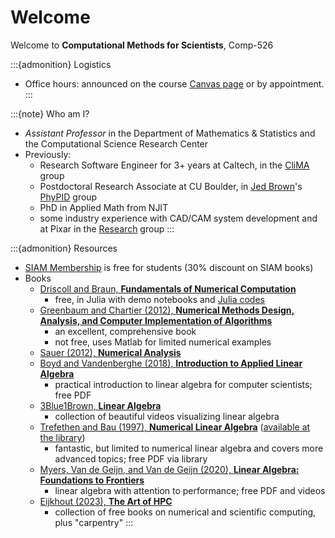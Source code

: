 # Welcome

Welcome to **Computational Methods for Scientists**, Comp-526

:::{admonition} Logistics
* Office hours: announced on the course [Canvas page](https://sdsu.instructure.com/courses/161092) or by appointment.
:::

:::{note} Who am I?
- _Assistant Professor_ in the Department of Mathematics & Statistics and the Computational Science Research Center
- Previously:
  * Research Software Engineer for 3+ years at Caltech, in the [CliMA](https://clima.caltech.edu/) group
  * Postdoctoral Research Associate at CU Boulder, in [Jed Brown](https://jedbrown.org/)'s [PhyPID](https://phypid.org/) group
  * PhD in Applied Math from NJIT
  * some industry experience with CAD/CAM system development and at Pixar in the [Research](https://graphics.pixar.com/research/) group
:::


:::{admonition} Resources

* [SIAM Membership](http://www.siam.org/students/memberships.php) is free for students (30% discount on SIAM books)
* Books
  * [Driscoll and Braun, **Fundamentals of Numerical Computation**](https://tobydriscoll.net/fnc-julia/)
    * free, in Julia with demo notebooks and [Julia codes](https://github.com/fncbook/FundamentalsNumericalComputation.jl?tab=readme-ov-file)
  * [Greenbaum and Chartier (2012), **Numerical Methods Design, Analysis, and Computer Implementation of Algorithms**](https://press.princeton.edu/titles/9763.html)
    * an excellent, comprehensive book
    * not free, uses Matlab for limited numerical examples
  * [Sauer (2012), **Numerical Analysis**](https://www.pearson.com/us/higher-education/program/Sauer-Numerical-Analysis-2nd-Edition/PGM223463.html)
  * [Boyd and Vandenberghe (2018), **Introduction to Applied Linear Algebra**](https://web.stanford.edu/~boyd/vmls/)
    * practical introduction to linear algebra for computer scientists; free PDF
  * [3Blue1Brown, **Linear Algebra**](https://www.3blue1brown.com/topics/linear-algebra)
    * collection of beautiful videos visualizing linear algebra
  * [Trefethen and Bau (1997), **Numerical Linear Algebra**](http://bookstore.siam.org/ot50/) ([available at the library](https://csu-sdsu.primo.exlibrisgroup.com/permalink/01CALS_SDL/r45sar/alma991010712099702917))
    * fantastic, but limited to numerical linear algebra and covers more advanced topics; free PDF via library
  * [Myers, Van de Geijn, and Van de Geijn (2020), **Linear Algebra: Foundations to Frontiers**](http://www.ulaff.net/downloads.html)
    * linear algebra with attention to performance; free PDF and videos
  * [Eijkhout (2023), **The Art of HPC**](https://theartofhpc.com/)
    * collection of free books on numerical and scientific computing, plus "carpentry"
:::
